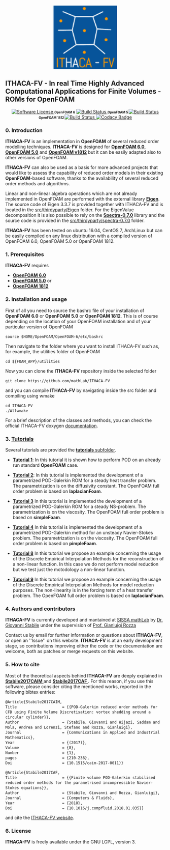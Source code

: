 <p align="center">
  <a href="http://mathlab.github.io/ITHACA-FV/" target="_blank" >
    <img alt="ITHACA-FV" src="./docs/logo/ithaca-fv-small.png" width="200" />
  </a>
</p>

## ITHACA-FV - In real Time Highly Advanced Computational Applications for Finite Volumes - ROMs for OpenFOAM ##

<p align="center">
    <a href="https://www.gnu.org/licenses/lgpl-3.0" target="_blank">
        <img alt="Software License" src="https://img.shields.io/badge/License-LGPL%20v3-blue.svg">
    </a> <b> <font size="1"> OpenFOAM 6</font></b>  
    <a href="https://travis-ci.org/mathLab/ITHACA-FV" target="_blank">
        <img alt="Build Status" src="https://travis-matrix-badges.herokuapp.com/repos/giovastabile/ITHACA-FV/branches/master/1">
    </a> <b> <font size="1"> OpenFOAM 5 </font> </b> 
      <a href="https://travis-ci.org/mathLab/ITHACA-FV" target="_blank">
        <img alt="Build Status" src="https://travis-matrix-badges.herokuapp.com/repos/giovastabile/ITHACA-FV/branches/master/2">
    </a> <b> <font size="1"> OpenFOAM 1812 </font> </b> 
      <a href="https://travis-ci.org/mathLab/ITHACA-FV" target="_blank">
        <img alt="Build Status" src="https://travis-matrix-badges.herokuapp.com/repos/giovastabile/ITHACA-FV/branches/master/3">
    </a>
    <a href="https://www.codacy.com/project/mathlab/ITHACA-FV/dashboard?utm_source=github.com&amp;utm_medium=referral&amp;utm_content=mathLab/ITHACA-FV&amp;utm_campaign=Badge_Grade_Dashboard">
        <img alt="Codacy Badge" src="https://api.codacy.com/project/badge/Grade/d7ff770dfb954819a0e691ea03de281b">
    </a>
</p>

### 0. Introduction
**ITHACA-FV** is an implementation in **OpenFOAM** of several reduced order modelling techniques. **ITHACA-FV** is designed for [**OpenFOAM 6.0**](https://openfoam.org/version/6), [**OpenFOAM 5.0**](https://openfoam.org/version/5-0) and [**OpenFOAM v1812**](https://www.openfoam.com/releases/openfoam-v1812/) but it can be easily adapted also to other versions of OpenFOAM. 

**ITHACA-FV** can also be used as a basis for more advanced projects that would like to assess the capability of reduced order models in their existing **OpenFOAM**-based software, thanks to the availability of several reduced order methods and algorithms.

Linear and non-linear algebra operations which are not already implemented in OpenFOAM are performed with the external library [**Eigen**](http://eigen.tuxfamily.org/index.php?title=Main_Page). The source code of Eigen 3.3.7 is provided together with ITHACA-FV and is located in the [src/thirdyparty/Eigen](./src/thirdparty/Eigen) folder.  For the EigenValue decomposition it is also possible to rely on the [**Spectra-0.7.0**](https://spectralib.org/) library and the source code is provided in the [src/thirdyparty/spectra-0.7.0](./src//thirdparty/spectra) folder.

**ITHACA-FV** has been tested on ubuntu 16.04, CentOS 7, ArchLinux but can be easily compiled on any linux distribution with a compiled version of OpenFOAM 6.0, OpenFOAM 5.0 or OpenFOAM 1812.

### 1. Prerequisites
**ITHACA-FV** requires
* [**OpenFOAM 6.0**](https://openfoam.org/version/6) 
* [**OpenFOAM 5.0**](https://openfoam.org/version/5-0) or 
* [**OpenFOAM 1812**](https://www.openfoam.com/releases/openfoam-v1812/)


### 2. Installation and usage
First of all you need to source the bashrc file of your installation of **OpenFOAM 6.0** or **OpenFOAM 5.0** or **OpenFOAM 1812**. This is of course depending on the location of your OpenFOAM installation and of your particular version of OpenFOAM
```
source $HOME/OpenFOAM/OpenFOAM-6/etc/bashrc
``` 
Then navigate to the folder where you want to install ITHACA-FV such as, for example, the utilities folder of OpenFOAM
```
cd ${FOAM_APP}/utilities
``` 
Now you can clone the **ITHACA-FV** repository inside the selected folder
```
git clone https://github.com/mathLab/ITHACA-FV
```
and you can compile **ITHACA-FV** by navigating inside the src folder and compiling using wmake
```
cd ITHACA-FV
./Allwmake 
```
For a brief description of the classes and methods, you can check the official ITHACA-FV doxygen [documentation](https://mathlab.github.io/ITHACA-FV/).


### 3. [Tutorials](https://mathlab.github.io/ITHACA-FV//examples.html)
Several tutorials are provided the [**tutorials** subfolder](./tutorials).
* [**Tutorial 1**](https://mathlab.github.io/ITHACA-FV/01POD_8C-example.html): In this tutorial it is shown how to perform POD on an already run standard **OpenFOAM** case. 
* [**Tutorial 2**](https://mathlab.github.io/ITHACA-FV/02thermalBlock_8C-example.html): In this tutorial is implemented the development of a parametrized POD-Galerkin ROM for a steady heat transfer problem. The parametrization is on the diffusivity constant. The OpenFOAM full order problem is based on **laplacianFoam**. 
* [**Tutorial 3**](https://mathlab.github.io/ITHACA-FV/03steadyNS_8C-example.html) In this tutorial is implemented the development of a parametrized POD-Galerkin ROM for a steady NS-problem. The parametrization is on the viscosity. The OpenFOAM full order problem is based on **simpleFoam**.
* [**Tutorial 4**](https://mathlab.github.io/ITHACA-FV/04unsteadyNS_8C-example.html) In this tutorial is implemented the development of a parametrized POD-Galerkin method for an unsteady Navier-Stokes problem. The parametrization is on the viscosity. The OpenFOAM full order problem is based on **pimpleFoam**.

* [**Tutorial 8**](https://mathlab.github.io/ITHACA-FV/08DEIM_8C-example.html) In this tutorial we propose an example concerning the usage of the Discrete Empirical Interpolation Methods for the reconstruction of a non-linear function. In this case we do not perform model reduction but we test just the motodology a non-linear function.

* [**Tutorial 9**](https://mathlab.github.io/ITHACA-FV/09DEIM_ROM_8C-example.html) In this tutorial we propose an example concerning the usage of the Discrete Empirical Interpolation Methods for model reduction purposes. The non-linearity is in the forcing term of a heat transfer problem. The OpenFOAM full order problem is based on **laplacianFoam**.


### 4. Authors and contributors
**ITHACA-FV** is currently developed and mantained at [SISSA mathLab](http://mathlab.sissa.it/) by [Dr. Giovanni Stabile](mailto:gstabile@sissa.it) under the supervision of [Prof. Gianluigi Rozza](mailto:gianluigi.rozza@sissa.it)

Contact us by email for further information or questions about **ITHACA-FV**, or open an ''Issue'' on this website. **ITHACA-FV** is at an early development stage, so contributions improving either the code or the documentation are welcome, both as patches or merge requests on this website.

### 5. How to cite
Most of the theoretical aspects behind **ITHACA-FV** are deeply explained in [<b> Stabile2017CAIM </b>](https://arxiv.org/pdf/1701.03424.pdf) and [<b> Stabile2017CAF </b>](https://arxiv.org/pdf/1710.11580.pdf).
For this reason, if you use this software, please consider citing the mentioned works, reported in the following bibtex entries:
```
@Article{Stabile2017CAIM,
Title                    = {{POD-Galerkin reduced order methods for CFD using Finite Volume Discretisation: vortex shedding around a circular cylinder}},
Author                   = {Stabile, Giovanni and Hijazi, Saddam and Mola, Andrea and Lorenzi, Stefano and Rozza, Gianluigi},
Journal                  = {Communications in Applied and Industrial Mathematics},
Year                     = {(2017)},
Volume                   = {8},
Number                   = {1},
pages                    = {210-236},
Doi                      = {10.1515/caim-2017-0011}}
```

```
@Article{Stabile2017CAF,
Title                    = {{Finite volume POD-Galerkin stabilised reduced order methods for the parametrised incompressible Navier-Stokes equations}},
Author                   = {Stabile, Giovanni and Rozza, Gianluigi},
Journal                  = {Computers & Fluids},
Year                     = {2018},
Doi                      = {10.1016/j.compfluid.2018.01.035}}
```


and cite the [ITHACA-FV website](http://mathlab.sissa.it/ITHACA-FV).


### 6. License
**ITHACA-FV** is freely available under the GNU LGPL, version 3.
